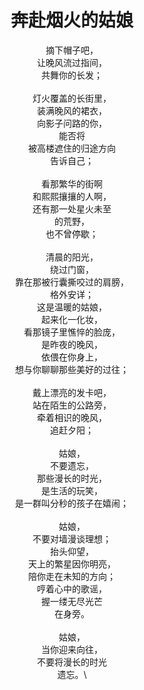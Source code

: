 <div style="text-align: center">
<h1>
  奔赴烟火的姑娘
</h1>

摘下帽子吧，\
让晚风流过指间，\
共舞你的长发；\
\
灯火覆盖的长街里，\
装满晚风的裙衣，\
向影子问路的你，\
能否将\
被高楼遮住的归途方向\
告诉自己；\
\
看那繁华的街啊\
和熙熙攘攘的人啊，\
还有那一处星火未至\
的荒野，\
也不曾停歇；\
\
清晨的阳光，\
绕过门窗，\
靠在那被行囊撕咬过的肩膀，\
格外安详；\
这是温暖的姑娘，\
起来化一化妆，\
看那镜子里憔悴的脸庞，\
是昨夜的晚风，\
依偎在你身上，\
想与你聊聊那些美好的过往；\
\
戴上漂亮的发卡吧，\
站在陌生的公路旁，\
牵着相识的晚风，\
追赶夕阳；\
\
姑娘，\
不要遗忘，\
那些漫长的时光，\
是生活的玩笑，\
是一群叫分秒的孩子在嬉闹；\
\
姑娘，\
不要对墙漫谈理想；\
抬头仰望，\
天上的繁星因你明亮，\
陪你走在未知的方向；\
哼着心中的歌谣，\
握一缕无尽光芒\
在身旁。\
\
姑娘，\
当你迎来向往，\
不要将漫长的时光\
遗忘。\
</div>